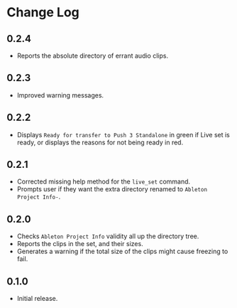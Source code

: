 # Change Log

## 0.2.4

* Reports the absolute directory of errant audio clips.


## 0.2.3

* Improved warning messages.


## 0.2.2

* Displays `Ready for transfer to Push 3 Standalone` in green if Live set is ready,
  or displays the reasons for not being ready in red.

## 0.2.1

* Corrected missing help method for the `live_set` command.
* Prompts user if they want the extra directory renamed to `Ableton Project Info-`.


## 0.2.0

* Checks `Ableton Project Info` validity all up the directory tree.
* Reports the clips in the set, and their sizes.
* Generates a warning if the total size of the clips might cause freezing to fail.


## 0.1.0

* Initial release.
